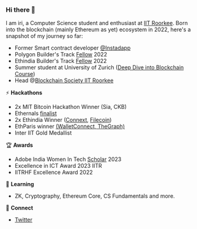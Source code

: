 ### Hi there 👋

I am iri, a Computer Science student and enthusiast at [IIT Roorkee](https://www.iitr.ac.in/). Born into the blockchain (mainly Ethereum as yet) ecosystem in 2022, here's a snapshot of my journey so far:
- Former Smart contract developer [@Instadapp](https://instadapp.io/)
- Polygon Builder's Track [Fellow](https://pf-2022.devfolio.co/fellows) 2022
- Ethindia Builder's Track [Fellow](https://eif3.devfolio.co/fellows) 2022
- Summer student at University of Zurich ([Deep Dive into Blockchain Course](https://www.linkedin.com/posts/uzh-oec_universityofzurich-oecuzh-summerschools-activity-6950350215946117120-68ap?utm_source=share&utm_medium=member_android))
- Head @[Blockchain Society IIT Roorkee](https://blocsoc.iitr.ac.in/)

⚡ **Hackathons**
- 2x MIT Bitcoin Hackathon Winner (Sia, CKB)
- Ethernals [finalist](https://devfolio.co/projects/easyorders-0700)
- 2x Ethindia Winner ([Connext](https://devfolio.co/projects/refinext-6247), [Filecoin](https://devfolio.co/projects/review-pulse-c1a5))
- EthParis winner [(WalletConnect, TheGraph)](https://ethglobal.com/showcase/zkmask-0x1z4)
- Inter IIT Gold Medallist 

🏆 **Awards**
- Adobe India Women In Tech [Scholar](https://www.adobe.com/in/lead/creativecloud/women-in-technology/scholars.html) 2023
- Excellence in ICT Award 2023 IITR 
- IITRHF Excellence Award 2022

🔭 **Learning**
- ZK, Cryptography, Ethereum Core, CS Fundamentals and more.

🔗 **Connect**
- [Twitter](https://twitter.com/richa3112)

<!--
**Richa-iitr/Richa-iitr** is a ✨ _special_ ✨ repository because its `README.md` (this file) appears on your GitHub profile.

Here are some ideas to get you started:

- 🔭 I’m currently working on ...
- 🌱 I’m currently learning ...
- 👯 I’m looking to collaborate on ...
- 🤔 I’m looking for help with ...
- 💬 Ask me about ...
- 📫 How to reach me: ...
- 😄 Pronouns: ...
- ⚡ Fun fact: ...
-->
